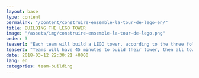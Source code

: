 ```yaml
---
layout: base
type: content
permalink: "/content/construire-ensemble-la-tour-de-lego-en/"
title: BUILDING THE LEGO TOWER
image: "/assets/img/construire-ensemble-la-tour-de-lego.png"
order: 3
teaser1: "Each team will build a LEGO tower, according to the three following objective goals: the height of the tower, the building speed and the number of bricks used, and one subjective goal: beauty!"
teaser2: "Teams will have 45 minutes to build their tower, then all towers will be linked together by the whole group."
date: 2018-03-12 22:30:21 +0000
lang: en
categories: team-building
---
```

